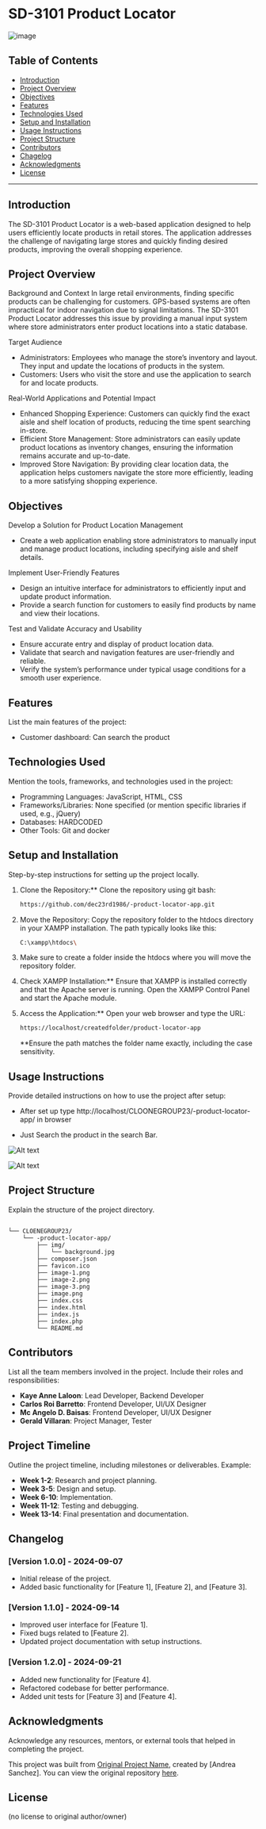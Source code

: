 # SD-3101 Product Locator

![image](https://github.com/user-attachments/assets/cac890ae-8666-470d-8e9d-8c8805b23a5b)


## Table of Contents
- [Introduction](#introduction)
- [Project Overview](#project-overview)
- [Objectives](#objectives)
- [Features](#features)
- [Technologies Used](#technologies-used)
- [Setup and Installation](#setup-and-installation)
- [Usage Instructions](#usage-instructions)
- [Project Structure](#project-structure)
- [Contributors](#contributors)
- [Chagelog](#changelog)
- [Acknowledgments](#acknowledgments)
- [License](#license)

---

## Introduction

The SD-3101 Product Locator is a web-based application designed to help users 
efficiently locate products in retail stores. The application addresses the 
challenge of navigating large stores and quickly finding desired products, 
improving the overall shopping experience.

## Project Overview

Background and Context
In large retail environments, finding specific products can be challenging for customers. GPS-based systems are often impractical for indoor navigation due to signal limitations. The SD-3101 Product Locator addresses this issue by providing a manual input system where store administrators enter product locations into a static database.

Target Audience

- Administrators: Employees who manage the store’s inventory and layout. They input and update the locations of products in the system.
- Customers: Users who visit the store and use the application to search for and locate products.

Real-World Applications and Potential Impact

- Enhanced Shopping Experience: Customers can quickly find the exact aisle 
    and shelf location of products, reducing the time spent searching in-store.
- Efficient Store Management: Store administrators can easily update product 
    locations as inventory changes, ensuring the information remains accurate and up-to-date.
- Improved Store Navigation: By providing clear location data, the application helps 
    customers navigate the store more efficiently, leading to a more satisfying shopping experience.


## Objectives
Develop a Solution for Product Location Management

- Create a web application enabling store administrators to manually input 
and manage product locations, including specifying aisle and shelf details.

Implement User-Friendly Features

- Design an intuitive interface for administrators to efficiently input and update product information.
- Provide a search function for customers to easily find products by name and view their locations.

Test and Validate Accuracy and Usability

- Ensure accurate entry and display of product location data.
- Validate that search and navigation features are user-friendly and reliable.
- Verify the system’s performance under typical usage conditions for a smooth user experience.

## Features
List the main features of the project:
- Customer dashboard: Can search the product

## Technologies Used
Mention the tools, frameworks, and technologies used in the project:
- Programming Languages: JavaScript, HTML, CSS
- Frameworks/Libraries: None specified (or mention specific libraries if used, e.g., jQuery)
- Databases: HARDCODED 
- Other Tools: Git and docker

## Setup and Installation
Step-by-step instructions for setting up the project locally.

1. Clone the Repository:** Clone the repository using git bash:
    ``` bash
   https://github.com/dec23rd1986/-product-locator-app.git
   ```
2. Move the Repository: Copy the repository folder to the htdocs directory in your XAMPP installation. The path typically looks like this:
    ``` bash
    C:\xampp\htdocs\
    ```
3. Make sure to create a folder inside the htdocs where you will move the repository folder.
   
4. Check XAMPP Installation:** Ensure that XAMPP is installed correctly and that the Apache server is running. Open the XAMPP Control Panel and start the Apache module.
5. Access the Application:** Open your web browser and type the URL:
   ``` bash
   https://localhost/createdfolder/product-locator-app
   ```
   **Ensure the path matches the folder name exactly, including the case sensitivity.
   
## Usage Instructions
Provide detailed instructions on how to use the project after setup:

- After set up type http://localhost/CLOONEGROUP23/-product-locator-app/ in  browser

- Just Search the product in the search Bar.

![Alt text](image-1.png)

![Alt text](image-2.png)

## Project Structure
Explain the structure of the project directory.
```

└── CLOENEGROUP23/
    └── -product-locator-app/
        ├── img/
        │   └── background.jpg
        ├── composer.json
        ├── favicon.ico
        ├── image-1.png
        ├── image-2.png
        ├── image-3.png
        ├── image.png
        ├── index.css
        ├── index.html
        ├── index.js
        ├── index.php
        └── README.md
```

## Contributors

List all the team members involved in the project. Include their roles and responsibilities:

- **Kaye Anne Laloon**: Lead Developer, Backend Developer
- **Carlos Roi Barretto**: Frontend Developer, UI/UX Designer
- **Mc Angelo D. Baisas**: Frontend Developer, UI/UX Designer
- **Gerald Villaran**: Project Manager, Tester

## Project Timeline

Outline the project timeline, including milestones or deliverables. Example:

- **Week 1-2**: Research and project planning.
- **Week 3-5**: Design and setup.
- **Week 6-10**: Implementation.
- **Week 11-12**: Testing and debugging.
- **Week 13-14**: Final presentation and documentation.

## Changelog

### [Version 1.0.0] - 2024-09-07
- Initial release of the project.
- Added basic functionality for [Feature 1], [Feature 2], and [Feature 3].

### [Version 1.1.0] - 2024-09-14
- Improved user interface for [Feature 1].
- Fixed bugs related to [Feature 2].
- Updated project documentation with setup instructions.

### [Version 1.2.0] - 2024-09-21
- Added new functionality for [Feature 4].
- Refactored codebase for better performance.
- Added unit tests for [Feature 3] and [Feature 4].


## Acknowledgments

Acknowledge any resources, mentors, or external tools that helped in completing the project.

This project was built from [Original Project Name](https://github.com/dec23rd1986/-product-locator-app.git), created by [Andrea Sanchez]. You can view the original repository [here](https://github.com/dec23rd1986/-product-locator-app.git).

## License

(no license to original author/owner)

